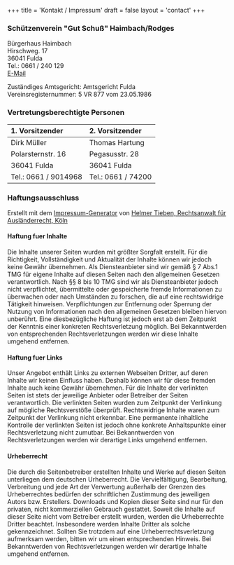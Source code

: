 +++
title = 'Kontakt / Impressum'
draft = false
layout = 'contact'
+++


### Schützenverein "Gut Schuß" Haimbach/Rodges
Bürgerhaus Haimbach  
Hirschweg. 17  
36041 Fulda  
Tel.: 0661 / 240 129  
[E-Mail](mailto:info@sv-haimbach-rodges.de)

Zuständiges Amtsgericht: Amtsgericht Fulda  
Vereinsregisternummer: 5 VR 877 vom 23.05.1986

### Vertretungsberechtigte Personen

|1. Vorsitzender | 2. Vorsitzender |
|:-----|:-----|
|Dirk Müller | Thomas Hartung |
|Polarsternstr. 16 | Pegasusstr. 28 |
|36041 Fulda | 36041 Fulda |
| Tel.: 0661 / 9014968 | Tel.: 0661 / 74200 |

### Haftungsausschluss

Erstellt mit dem [Impressum-Generator](https://www.mth-partner.de/impressumgenerator/impressum-generator.php) von [Helmer Tieben, Rechtsanwalt für Ausländerrecht, Köln](https://www.mth-partner.de/leistungen-rechtsanwalt-koeln/auslaenderrecht/)


#### Haftung fuer Inhalte

Die Inhalte unserer Seiten wurden mit größter Sorgfalt erstellt. Für die Richtigkeit, Vollständigkeit und Aktualität der Inhalte können wir jedoch keine Gewähr übernehmen. Als Diensteanbieter sind wir gemäß § 7 Abs.1 TMG für eigene Inhalte auf diesen Seiten nach den allgemeinen Gesetzen verantwortlich. Nach §§ 8 bis 10 TMG sind wir als Diensteanbieter jedoch nicht verpflichtet, übermittelte oder gespeicherte fremde Informationen zu überwachen oder nach Umständen zu forschen, die auf eine rechtswidrige Tätigkeit hinweisen. Verpflichtungen zur Entfernung oder Sperrung der Nutzung von Informationen nach den allgemeinen Gesetzen bleiben hiervon unberührt. Eine diesbezügliche Haftung ist jedoch erst ab dem Zeitpunkt der Kenntnis einer konkreten Rechtsverletzung möglich. Bei Bekanntwerden von entsprechenden Rechtsverletzungen werden wir diese Inhalte umgehend entfernen.

#### Haftung fuer Links

Unser Angebot enthält Links zu externen Webseiten Dritter, auf deren Inhalte wir keinen Einfluss haben. Deshalb können wir für diese fremden Inhalte auch keine Gewähr übernehmen. Für die Inhalte der verlinkten Seiten ist stets der jeweilige Anbieter oder Betreiber der Seiten verantwortlich. Die verlinkten Seiten wurden zum Zeitpunkt der Verlinkung auf mögliche Rechtsverstöße überprüft. Rechtswidrige Inhalte waren zum Zeitpunkt der Verlinkung nicht erkennbar. Eine permanente inhaltliche Kontrolle der verlinkten Seiten ist jedoch ohne konkrete Anhaltspunkte einer Rechtsverletzung nicht zumutbar. Bei Bekanntwerden von Rechtsverletzungen werden wir derartige Links umgehend entfernen.

#### Urheberrecht

Die durch die Seitenbetreiber erstellten Inhalte und Werke auf diesen Seiten unterliegen dem deutschen Urheberrecht. Die Vervielfältigung, Bearbeitung, Verbreitung und jede Art der Verwertung außerhalb der Grenzen des Urheberrechtes bedürfen der schriftlichen Zustimmung des jeweiligen Autors bzw. Erstellers. Downloads und Kopien dieser Seite sind nur für den privaten, nicht kommerziellen Gebrauch gestattet. Soweit die Inhalte auf dieser Seite nicht vom Betreiber erstellt wurden, werden die Urheberrechte Dritter beachtet. Insbesondere werden Inhalte Dritter als solche gekennzeichnet. Sollten Sie trotzdem auf eine Urheberrechtsverletzung aufmerksam werden, bitten wir um einen entsprechenden Hinweis. Bei Bekanntwerden von Rechtsverletzungen werden wir derartige Inhalte umgehend entfernen.
